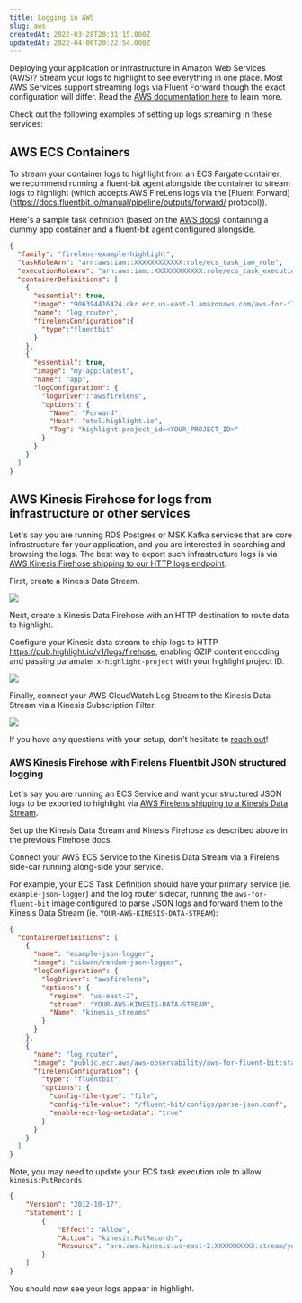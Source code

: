 ```yaml
---
title: Logging in AWS
slug: aws
createdAt: 2022-03-28T20:31:15.000Z
updatedAt: 2022-04-06T20:22:54.000Z
---
```


Deploying your application or infrastructure in Amazon Web Services (AWS)? Stream your logs to highlight to see everything in one place.
Most AWS Services support streaming logs via Fluent Forward though the exact configuration will differ.
Read the [AWS documentation here](https://docs.aws.amazon.com/AmazonECS/latest/developerguide/using_firelens.html) to learn more.

Check out the following examples of setting up logs streaming in these services:

## AWS ECS Containers

To stream your container logs to highlight from an ECS Fargate container, we recommend running a fluent-bit agent alongside the container
to stream logs to highlight (which accepts AWS FireLens logs via the [Fluent Forward](https://docs.fluentbit.io/manual/pipeline/outputs/forward/ protocol)).

Here's a sample task definition (based on the [AWS docs](https://github.com/aws-samples/amazon-ecs-firelens-examples/tree/mainline/examples/fluent-bit/ecs-log-collection)) containing a dummy app container and a fluent-bit agent configured alongside.

```json
{
  "family": "firelens-example-highlight",
  "taskRoleArn": "arn:aws:iam::XXXXXXXXXXXX:role/ecs_task_iam_role",
  "executionRoleArn": "arn:aws:iam::XXXXXXXXXXXX:role/ecs_task_execution_role",
  "containerDefinitions": [
    {
      "essential": true,
      "image": "906394416424.dkr.ecr.us-east-1.amazonaws.com/aws-for-fluent-bit:stable",
      "name": "log_router",
      "firelensConfiguration":{
        "type":"fluentbit"
      }
    },
    {
      "essential": true,
      "image": "my-app:latest",
      "name": "app",
      "logConfiguration": {
        "logDriver":"awsfirelens",
        "options": {
          "Name": "Forward",
          "Host": "otel.highlight.io",
          "Tag": "highlight.project_id=<YOUR_PROJECT_ID>"
        }
      }
    }
  ]
}

```

## AWS Kinesis Firehose for logs from infrastructure or other services

Let's say you are running RDS Postgres or MSK Kafka services that are core infrastructure for your application, and you are interested in searching and browsing the logs. The best way to export such infrastructure logs is via [AWS Kinesis Firehose shipping to our HTTP logs endpoint](https://aws.amazon.com/blogs/big-data/stream-data-to-an-http-endpoint-with-amazon-kinesis-data-firehose/). 

First, create a Kinesis Data Stream.

![](/images/aws/kinesis/step1.png)

Next, create a Kinesis Data Firehose with an HTTP destination to route data to highlight.

Configure your Kinesis data stream to ship logs to HTTP https://pub.highlight.io/v1/logs/firehose, enabling GZIP content encoding and passing paramater `x-highlight-project` with your highlight project ID.


![](/images/aws/kinesis/step2.png)

Finally, connect your AWS CloudWatch Log Stream to the Kinesis Data Stream via a Kinesis Subscription Filter.

![](/images/aws/kinesis/step3.png)

If you have any questions with your setup, don't hesitate to [reach out](https://community.highlight.io)!


### AWS Kinesis Firehose with Firelens Fluentbit JSON structured logging

Let's say you are running an ECS Service and want your structured JSON logs to be exported to highlight via [AWS Firelens shipping to a Kinesis Data Stream](https://docs.aws.amazon.com/app2container/latest/UserGuide/a2c-integrations-firelens.html). 

Set up the Kinesis Data Stream and Kinesis Firehose as described above in the previous Firehose docs.  

Connect your AWS ECS Service to the Kinesis Data Stream via a Firelens side-car running along-side your service.

For example, your ECS Task Definition should have your primary service (ie. `example-json-logger`) and the log router sidecar, running the `aws-for-fluent-bit` image configured to parse JSON logs and forward them to the Kinesis Data Stream (ie. `YOUR-AWS-KINESIS-DATA-STREAM`):
```json
{
  "containerDefinitions": [
    {
      "name": "example-json-logger",
      "image": "sikwan/random-json-logger",
      "logConfiguration": {
        "logDriver": "awsfirelens",
        "options": {
          "region": "us-east-2",
          "stream": "YOUR-AWS-KINESIS-DATA-STREAM",
          "Name": "kinesis_streams"
        }
      }
    },
    {
      "name": "log_router",
      "image": "public.ecr.aws/aws-observability/aws-for-fluent-bit:stable",
      "firelensConfiguration": {
        "type": "fluentbit",
        "options": {
          "config-file-type": "file",
          "config-file-value": "/fluent-bit/configs/parse-json.conf",
          "enable-ecs-log-metadata": "true"
        }
      }
    }
  ]
}
```

Note, you may need to update your ECS task execution role to allow `kinesis:PutRecords`
```json
{
    "Version": "2012-10-17",
    "Statement": [
        {
            "Effect": "Allow",
            "Action": "kinesis:PutRecords",
            "Resource": "arn:aws:kinesis:us-east-2:XXXXXXXXXX:stream/your-kinesis-data-stream"
        }
    ]
}
```

You should now see your logs appear in highlight.
